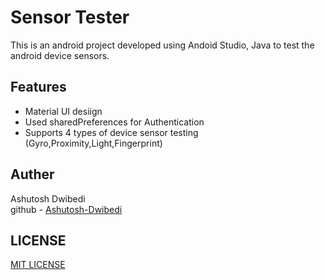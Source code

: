 <h1>Sensor Tester</h1>

This is an android project developed using Andoid Studio, Java to test the android device sensors.
<br>
<h2>Features</h2>
<ul>
  <li>Material UI desiign</li>
  <li>Used sharedPreferences for Authentication</li>
  <li>Supports 4 types of device sensor testing (Gyro,Proximity,Light,Fingerprint)</li>
</ul>
<h2>Auther</h2>
Ashutosh Dwibedi
<br>
github - <a href="https://github.com/Ashutosh-Dwibedi">Ashutosh-Dwibedi</a>
<h2>LICENSE</h2>
<a href="https://github.com/Ashutosh-Dwibedi/Sensor-Tester/blob/main/LICENSE">MIT LICENSE</a>
